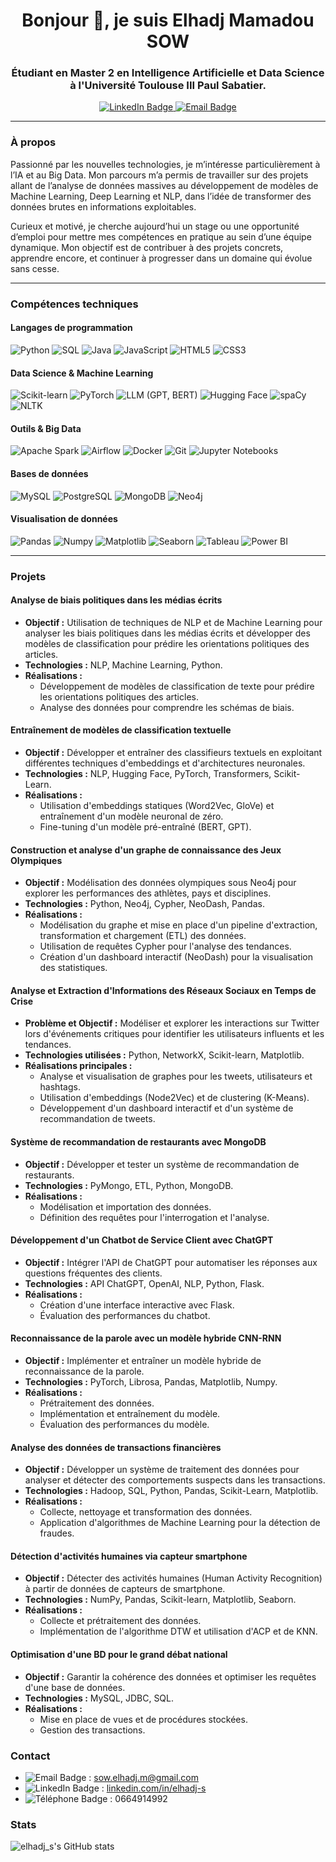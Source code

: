 
<h1 align="center">Bonjour 👋, je suis Elhadj Mamadou SOW</h1>
<h3 align="center">Étudiant en Master 2 en Intelligence Artificielle et Data Science à l'Université Toulouse III Paul Sabatier.</h3>

<p align="center">
  <a href="https://linkedin.com/in/elhadj-s">
    <img src="https://img.shields.io/badge/LinkedIn-0077B5?style=for-the-badge&logo=linkedin&logoColor=white" alt="LinkedIn Badge"/>
  </a>
  <a href="mailto:sow.elhadj.m@gmail.com">
    <img src="https://img.shields.io/badge/Email-D14836?style=for-the-badge&logo=gmail&logoColor=white" alt="Email Badge"/>
  </a>
</p>

---

### À propos 

Passionné par les nouvelles technologies, je m’intéresse particulièrement à l’IA et au Big Data.
Mon parcours m’a permis de travailler sur des projets allant de l’analyse de données massives au développement de modèles de Machine Learning, Deep Learning et NLP, dans l’idée de transformer des données brutes en informations exploitables.

Curieux et motivé, je cherche aujourd’hui un stage ou une opportunité d’emploi pour mettre mes compétences en pratique au sein d’une équipe dynamique. Mon objectif est de contribuer à des projets concrets, apprendre encore, et continuer à progresser dans un domaine qui évolue sans cesse.

---

### Compétences techniques

#### Langages de programmation
<p>
  <img src="https://img.shields.io/badge/Python-3776AB?style=for-the-badge&logo=python&logoColor=white" alt="Python" />
  <img src="https://img.shields.io/badge/SQL-4479A1?style=for-the-badge&logo=mysql&logoColor=white" alt="SQL" />
  <img src="https://img.shields.io/badge/Java-007396?style=for-the-badge&logo=java&logoColor=white" alt="Java" />
  <img src="https://img.shields.io/badge/JavaScript-F7DF1E?style=for-the-badge&logo=javascript&logoColor=black" alt="JavaScript" />
  <img src="https://img.shields.io/badge/HTML5-E34F26?style=for-the-badge&logo=html5&logoColor=white" alt="HTML5" />
  <img src="https://img.shields.io/badge/CSS3-1572B6?style=for-the-badge&logo=css3&logoColor=white" alt="CSS3" />
</p>

#### Data Science & Machine Learning
<p>
  <img src="https://img.shields.io/badge/Scikit--learn-F7931E?style=for-the-badge&logo=scikit-learn&logoColor=white" alt="Scikit-learn" />
  <img src="https://img.shields.io/badge/PyTorch-EE4C2C?style=for-the-badge&logo=pytorch&logoColor=white" alt="PyTorch" />
  <img src="https://img.shields.io/badge/LLM_(GPT,_BERT)-563D7C?style=for-the-badge" alt="LLM (GPT, BERT)" />
  <img src="https://img.shields.io/badge/Transformers-black?style=for-the-badge&logo=huggingface&logoColor=white" alt="Hugging Face" />
  <img src="https://img.shields.io/badge/spaCy-09A3D5?style=for-the-badge&logo=spacy&logoColor=white" alt="spaCy" />
  <img src="https://img.shields.io/badge/NLTK-2D3866?style=for-the-badge" alt="NLTK" />
</p>

#### Outils & Big Data
<p>
  <img src="https://img.shields.io/badge/Apache_Spark-E25A1C?style=for-the-badge&logo=apachespark&logoColor=white" alt="Apache Spark" />
  <img src="https://img.shields.io/badge/Airflow-017CEE?style=for-the-badge&logo=apacheairflow&logoColor=white" alt="Airflow" />
  <img src="https://img.shields.io/badge/Docker-2496ED?style=for-the-badge&logo=docker&logoColor=white" alt="Docker" />
  <img src="https://img.shields.io/badge/Git-F05032?style=for-the-badge&logo=git&logoColor=white" alt="Git" />
  <img src="https://img.shields.io/badge/Jupyter-F37626?style=for-the-badge&logo=jupyter&logoColor=white" alt="Jupyter Notebooks" />
</p>

#### Bases de données
<p>
  <img src="https://img.shields.io/badge/MySQL-4479A1?style=for-the-badge&logo=mysql&logoColor=white" alt="MySQL" />
  <img src="https://img.shields.io/badge/PostgreSQL-336791?style=for-the-badge&logo=postgresql&logoColor=white" alt="PostgreSQL" />
  <img src="https://img.shields.io/badge/MongoDB-47A248?style=for-the-badge&logo=mongodb&logoColor=white" alt="MongoDB" />
  <img src="https://img.shields.io/badge/Neo4j-4581C6?style=for-the-badge&logo=neo4j&logoColor=white" alt="Neo4j" />
</p>

#### Visualisation de données
<p>
  <img src="https://img.shields.io/badge/Pandas-150458?style=for-the-badge&logo=pandas&logoColor=white" alt="Pandas" />
  <img src="https://img.shields.io/badge/Numpy-013243?style=for-the-badge&logo=numpy&logoColor=white" alt="Numpy" />
  <img src="https://img.shields.io/badge/Matplotlib-black?style=for-the-badge&logo=matplotlib&logoColor=white" alt="Matplotlib" />
  <img src="https://img.shields.io/badge/Seaborn-1E90FF?style=for-the-badge&logo=seaborn&logoColor=white" alt="Seaborn" />
  <img src="https://img.shields.io/badge/Tableau-E97627?style=for-the-badge&logo=tableau&logoColor=white" alt="Tableau" />
  <img src="https://img.shields.io/badge/Power_BI-F2C811?style=for-the-badge&logo=power-bi&logoColor=black" alt="Power BI" />
</p>


---


### Projets 

####  Analyse de biais politiques dans les médias écrits
* **Objectif :** Utilisation de techniques de NLP et de Machine Learning pour analyser les biais politiques dans les médias écrits et développer des modèles de classification pour prédire les orientations politiques des articles.
* **Technologies :** NLP, Machine Learning, Python.
* **Réalisations :**
    * Développement de modèles de classification de texte pour prédire les orientations politiques des articles.
    * Analyse des données pour comprendre les schémas de biais.

#### Entraînement de modèles de classification textuelle
* **Objectif :** Développer et entraîner des classifieurs textuels en exploitant différentes techniques d'embeddings et d'architectures neuronales.
* **Technologies :** NLP, Hugging Face, PyTorch, Transformers, Scikit-Learn.
* **Réalisations :**
    * Utilisation d'embeddings statiques (Word2Vec, GloVe) et entraînement d'un modèle neuronal de zéro.
    * Fine-tuning d'un modèle pré-entraîné (BERT, GPT).



####  Construction et analyse d'un graphe de connaissance des Jeux Olympiques
* **Objectif :** Modélisation des données olympiques sous Neo4j pour explorer les performances des athlètes, pays et disciplines.
* **Technologies :** Python, Neo4j, Cypher, NeoDash, Pandas.
* **Réalisations :**
    * Modélisation du graphe et mise en place d'un pipeline d'extraction, transformation et chargement (ETL) des données.
    * Utilisation de requêtes Cypher pour l'analyse des tendances.
    * Création d'un dashboard interactif (NeoDash) pour la visualisation des statistiques.


#### Analyse et Extraction d'Informations des Réseaux Sociaux en Temps de Crise
* **Problème et Objectif :** Modéliser et explorer les interactions sur Twitter lors d'événements critiques pour identifier les utilisateurs influents et les tendances.
* **Technologies utilisées :** Python, NetworkX, Scikit-learn, Matplotlib.
* **Réalisations principales :**
    * Analyse et visualisation de graphes pour les tweets, utilisateurs et hashtags.
    * Utilisation d'embeddings (Node2Vec) et de clustering (K-Means).
    * Développement d'un dashboard interactif et d'un système de recommandation de tweets.


####  Système de recommandation de restaurants avec MongoDB
* **Objectif :** Développer et tester un système de recommandation de restaurants.
* **Technologies :** PyMongo, ETL, Python, MongoDB.
* **Réalisations :**
    * Modélisation et importation des données.
    * Définition des requêtes pour l'interrogation et l'analyse.


####  Développement d'un Chatbot de Service Client avec ChatGPT
* **Objectif :** Intégrer l'API de ChatGPT pour automatiser les réponses aux questions fréquentes des clients.
* **Technologies :** API ChatGPT, OpenAI, NLP, Python, Flask.
* **Réalisations :**
    * Création d'une interface interactive avec Flask.
    * Évaluation des performances du chatbot.

####  Reconnaissance de la parole avec un modèle hybride CNN-RNN
* **Objectif :** Implémenter et entraîner un modèle hybride de reconnaissance de la parole.
* **Technologies :** PyTorch, Librosa, Pandas, Matplotlib, Numpy.
* **Réalisations  :**
    * Prétraitement des données.
    * Implémentation et entraînement du modèle.
    * Évaluation des performances du modèle.


#### Analyse des données de transactions financières
* **Objectif :** Développer un système de traitement des données pour analyser et détecter des comportements suspects dans les transactions.
* **Technologies :** Hadoop, SQL, Python, Pandas, Scikit-Learn, Matplotlib.
* **Réalisations :**
    * Collecte, nettoyage et transformation des données.
    * Application d'algorithmes de Machine Learning pour la détection de fraudes.


#### Détection d'activités humaines via capteur smartphone
* **Objectif :** Détecter des activités humaines (Human Activity Recognition) à partir de données de capteurs de smartphone.
* **Technologies :** NumPy, Pandas, Scikit-learn, Matplotlib, Seaborn.
* **Réalisations :**
    * Collecte et prétraitement des données.
    * Implémentation de l'algorithme DTW et utilisation d'ACP et de KNN.


#### Optimisation d'une BD pour le grand débat national
* **Objectif :** Garantir la cohérence des données et optimiser les requêtes d'une base de données.
* **Technologies :** MySQL, JDBC, SQL.
* **Réalisations :**
    * Mise en place de vues et de procédures stockées.
    * Gestion des transactions.


###  Contact

* <img src="https://img.shields.io/badge/Email-D14836?style=for-the-badge&logo=gmail&logoColor=white" alt="Email Badge"/> : sow.elhadj.m@gmail.com 
* <img src="https://img.shields.io/badge/LinkedIn-0077B5?style=for-the-badge&logo=linkedin&logoColor=white" alt="LinkedIn Badge"/> : [linkedin.com/in/elhadj-s](https://linkedin.com/in/elhadj-s) 
* <img src="https://img.shields.io/badge/Téléphone-0664914992-0077B5?style=for-the-badge&logo=phone&logoColor=white" alt="Téléphone Badge"/> : 0664914992

### Stats
![elhadj_s's GitHub stats](https://github-readme-stats.vercel.app/api?emsow=anuraghazra&show_icons=true&theme=radical)
